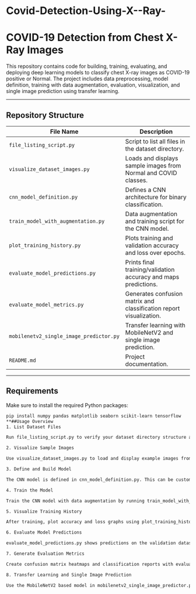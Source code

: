 # Covid-Detection-Using-X--Ray-
# COVID-19 Detection from Chest X-Ray Images

This repository contains code for building, training, evaluating, and deploying deep learning models to classify chest X-ray images as COVID-19 positive or Normal. The project includes data preprocessing, model definition, training with data augmentation, evaluation, visualization, and single image prediction using transfer learning.

---

## Repository Structure

| File Name                         | Description                                                        |
|----------------------------------|--------------------------------------------------------------------|
| `file_listing_script.py`          | Script to list all files in the dataset directory.                 |
| `visualize_dataset_images.py`     | Loads and displays sample images from Normal and COVID classes.    |
| `cnn_model_definition.py`         | Defines a CNN architecture for binary classification.              |
| `train_model_with_augmentation.py`| Data augmentation and training script for the CNN model.           |
| `plot_training_history.py`        | Plots training and validation accuracy and loss over epochs.       |
| `evaluate_model_predictions.py`   | Prints final training/validation accuracy and maps predictions.    |
| `evaluate_model_metrics.py`       | Generates confusion matrix and classification report visualization.|
| `mobilenetv2_single_image_predictor.py` | Transfer learning with MobileNetV2 and single image prediction.   |
| `README.md`                      | Project documentation.                                             |

---

## Requirements

Make sure to install the required Python packages:

```bash
pip install numpy pandas matplotlib seaborn scikit-learn tensorflow
**##Usage Overview
1. List Dataset Files

Run file_listing_script.py to verify your dataset directory structure and files.

2. Visualize Sample Images

Use visualize_dataset_images.py to load and display example images from both Normal and COVID categories.

3. Define and Build Model

The CNN model is defined in cnn_model_definition.py. This can be customized or replaced with transfer learning models.

4. Train the Model

Train the CNN model with data augmentation by running train_model_with_augmentation.py. This script uses ImageDataGenerator for preprocessing.

5. Visualize Training History

After training, plot accuracy and loss graphs using plot_training_history.py to evaluate model learning.

6. Evaluate Model Predictions

evaluate_model_predictions.py shows predictions on the validation dataset and prints accuracy scores.

7. Generate Evaluation Metrics

Create confusion matrix heatmaps and classification reports with evaluate_model_metrics.py to better understand performance.

8. Transfer Learning and Single Image Prediction

Use the MobileNetV2 based model in mobilenetv2_single_image_predictor.py for improved accuracy and run single image predictions.
